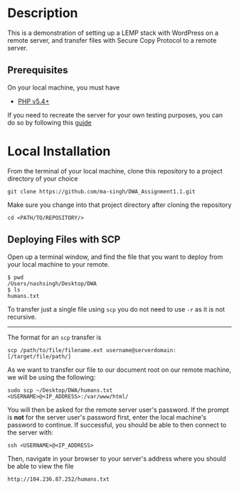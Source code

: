 # Description

This is a demonstration of setting up a LEMP stack with WordPress on a remote server, and transfer files with Secure Copy Protocol to a remote server.

## Prerequisites

On your local machine, you must have
* [PHP v5.4+](http://php.net/manual/en/install.php)

If you need to recreate the server for your own testing purposes, you can do so by following this [guide](https://github.com/ma-singh/DWA_Assignment1.1/blob/master/ServerSetup.md)

# Local Installation

From the terminal of your local machine, clone this repository to a project directory of your choice
```
git clone https://github.com/ma-singh/DWA_Assignment1.1.git
```

Make sure you change into that project directory after cloning the repository
```
cd <PATH/TO/REPOSITORY/>
```

## Deploying Files with SCP

Open up a terminal window, and find the file that you want to deploy from your local machine to your remote.

```
$ pwd
/Users/nashsingh/Desktop/DWA
$ ls
humans.txt
```
To transfer just a single file using `scp` you do not need to use `-r` as it is not recursive.

---
The format for an `scp` transfer is

```
scp /path/to/file/filename.ext username@serverdomain:[/target/file/path/]
```
As we want to transfer our file to our document root on our remote machine, we will be using the following:

```
sudo scp ~/Desktop/DWA/humans.txt <USERNAME>@<IP_ADDRESS>:/var/www/html/
```
You will then be asked for the remote server user's password. If the prompt is **not** for the server user's password first, enter the local machine's password to continue. If successful, you should be able to then connect to the server with:

```
ssh <USERNAME>@<IP_ADDRESS>
```
Then, navigate in your browser to your server's address where you should be able to view the file

```
http://104.236.87.252/humans.txt
```
